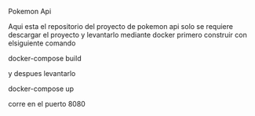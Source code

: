 Pokemon Api

Aqui esta el repositorio del proyecto de pokemon api solo se requiere descargar el proyecto y levantarlo mediante docker 
primero construir con elsiguiente comando 

docker-compose build

y despues levantarlo 

docker-compose up 

corre en el puerto 8080 
